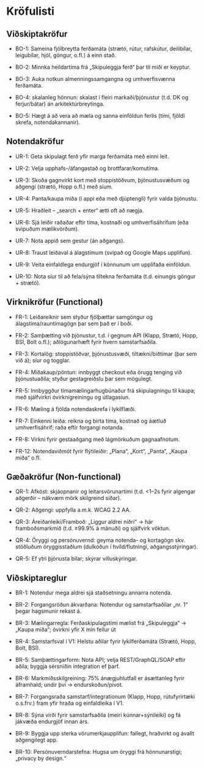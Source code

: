 # Kröfulisti

## Viðskiptakröfur

- BO-1: Sameina fjölbreytta ferðamáta (strætó, rútur, rafskútur, deilibílar, leigubílar, hjól, göngur, o.fl.) á einn stað.

- BO-2: Minnka heildartíma frá „Skipuleggja ferð“ þar til miði er keyptur.

- BO-3: Auka notkun almenningssamgangna og umhverfisvænna ferðamáta.

- BO-4: skalanleg hönnun: skalast í fleiri markaði/þjónustur (t.d. DK og ferjur/bátar) án arkitektúrbreytinga.

- BO-5: Hægt á að vera að mæla og sanna einföldun ferlis (tími, fjöldi skrefa, notendakannanir).

## Notendakröfur

- UR-1: Geta skipulagt ferð yfir marga ferðamáta með einni leit.

- UR-2: Velja upphafs-/áfangastað og brottfarar/komutíma.

- UR-3: Skoða gagnvirkt kort með stoppistöðvum, þjónustusvæðum og aðgengi (strætó, Hopp o.fl.) með síum.

- UR-4: Panta/kaupa miða (í appi eða með djúptengli) fyrir valda þjónustu.

- UR-5: Hraðleit – „search + enter“ ætti oft að nægja.

- UR-6: Sjá leiðir raðaðar eftir tíma, kostnaði og umhverfisáhrifum (eða svipuðum mælikvörðum).

- UR-7: Nota appið sem gestur (án aðgangs).

- UR-8: Traust leiðaval á álagstímum (svipað og Google Maps upplifun).

- UR-9: Veita einfaldlega endurgjöf í könnunum um upplifaða einföldun.

- UR-10: Nota síur til að fela/sýna tiltekna ferðamáta (t.d. einungis göngur + strætó).

## Virknikröfur (Functional)

- FR-1: Leiðareiknir sem styður fjölþættar samgöngur og álagstíma/rauntímagögn þar sem það er í boði.

- FR-2: Samþætting við þjónustur, t.d. í gegnum API (Klapp, Strætó, Hopp, BSÍ, Bolt o.fl.); aðlögunarhæft fyrir hvern samstarfsaðila.

- FR-3: Kortalög: stoppistöðvar, þjónustusvæði, tiltækni/biðtímar (þar sem við á); síur og togglar.

- FR-4: Miðakaup/pöntun: innbyggt checkout eða örugg tenging við þjónustuaðila; styður gestagreiðslu þar sem mögulegt.

- FR-5: Innbyggður tímamælingarhugbúnaður frá skipulagningu til kaupa; með sjálfvirkri óvirknigreiningu og útlagasíun.

- FR-6: Mæling á fjölda notendaskrefa í lykilflæði.

- FR-7: Einkenni leiða: reikna og birta tíma, kostnað og áætluð umhverfisáhrif; raða eftir forgangi notanda.

- FR-8: Virkni fyrir gestaaðgang með lágmörkuðum gagnaafnotum.

- FR-12: Notendaviðmót fyrir flýtileiðir: „Plana“, „Kort“, „Panta“, „Kaupa miða“ o.fl.

## Gæðakröfur (Non-functional)

- QR-1: Afköst: skjáopnanir og leitarsvörunartími (t.d. <1–2s fyrir algengar aðgerðir – nákvæm mörk skilgreind síðar).

- QR-2: Aðgengi: uppfylla a.m.k. WCAG 2.2 AA.

- QR-3: Áreiðanleiki/Framboð: „Liggur aldrei niðri“ → hár framboðsmarkmið (t.d. ≥99.9% á mánuði) og sjálfvirk vöktun.

- QR-4: Öryggi og persónuvernd: geyma notenda- og kortagögn skv. stöðluðum öryggisstaðlum (dulkóðun í hvíld/flutningi, aðgangsstýringar).

- QR-5: Ef ytri þjónusta bilar; skýrar villuskýringar.

## Viðskiptareglur

- BR-1: Notendur mega aldrei sjá staðsetningu annarra notenda.

- BR-2: Forgangsröðun ákvarðana: Notendur og samstarfsaðilar „nr. 1“ þegar hagsmunir rekast á.

- BR-3: Mælingarregla: Ferðaskipulagstími mælist frá „Skipuleggja“ → „Kaupa miða“; óvirkni yfir X mín fellur út

- BR-4: Samstarfsval í V1: Helstu aðilar fyrir lykilferðamáta (Strætó, Hopp, Bolt, BSÍ).

- BR-5: Samþættingarform: Nota API; velja REST/GraphQL/SOAP eftir aðila; byggja sérsniðin integration ef þarf.

- BR-6: Markmiðsskilgreining: 75% ánægjuhlutfall er ásættanleg fyrir áframhald; undir því → endurskoðun/pivot.

- BR-7: Forgangsraða samstarf/integrationum (Klapp, Hopp, rútufyrirtæki o.s.frv.) fram yfir hraða og einfaldleika í V1.

- BR-8: Sýna virði fyrir samstarfsaðila (meiri kúnnar+sýnileiki) og fá jákvæða endurgjöf innan árs.

- BR-9: Byggja upp sterka vörumerkjaupplifun: fallegt, hraðvirkt og ávallt aðgengilegt app.

- BR-10: Persónuverndarstefna: Hugsa um öryggi frá hönnunarstigi; „privacy by design.“
